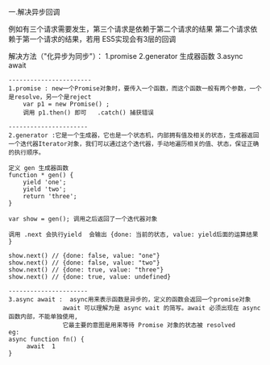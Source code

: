 
一.解决异步回调

   例如有三个请求需要发生，第三个请求是依赖于第二个请求的结果 第二个请求依赖于第一个请求的结果，若用 ES5实现会有3层的回调

   解决方法（"化异步为同步"）：
    1.promise
    2.generator 生成器函数
    3.async await

    -----------------------
    1.promise : new一个Promise对象时，要传入一个函数，而这个函数一般有两个参数，一个是resolve，另一个是reject
        var p1 = new Promise() ;
        调用 p1.then() 即可   .catch() 捕获错误

    ----------------------
    2.generator :它是一个生成器，它也是一个状态机，内部拥有值及相关的状态，生成器返回一个迭代器Iterator对象，我们可以通过这个迭代器，手动地遍历相关的值、状态，保证正确的执行顺序。

    定义 gen 生成器函数
    function * gen() {
        yield 'one';
        yield 'two';
        return 'three';
    }

    var show = gen(); 调用之后返回了一个迭代器对象

    调用 .next 会执行yield  会输出 {done: 当前的状态, value: yield后面的运算结果 }

    show.next() // {done: false, value: "one"}
    show.next() // {done: false, value: "two"}
    show.next() // {done: true, value: "three"}
    show.next() // {done: true, value: undefined}

    ----------------------
    3.async await :  async用来表示函数是异步的，定义的函数会返回一个promise对象
                   await 可以理解为是 async wait 的简写。await 必须出现在 async 函数内部，不能单独使用,
                   它最主要的意图是用来等待 Promise 对象的状态被 resolved
    eg:
    async function fn() {
         await  1
    }